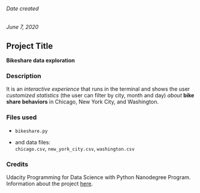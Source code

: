 ###### Date created
*June 7, 2020*

## Project Title
**Bikeshare data exploration**

### Description
It is an *interactive experience* that runs in the terminal and shows the user *customized statistics* (the user can filter by city, month and day) *about* **bike share behaviors** in Chicago, New York City, and Washington.

### Files used
* `bikeshare.py`

* and data files:  
`chicago.csv`, `new_york_city.csv`, `washington.csv`

### Credits
Udacity Programming for Data Science with Python Nanodegree Program. Information about the project [here](https://classroom.udacity.com/nanodegrees/nd104/parts/53470233-d93c-4a31-a59f-11388272fe6b/modules/0f8a717f-4ac2-49d7-9ac4-15ae692793fa/lessons/ee7d089a-4a92-4e5d-96d2-bb256fae28e9/project).
